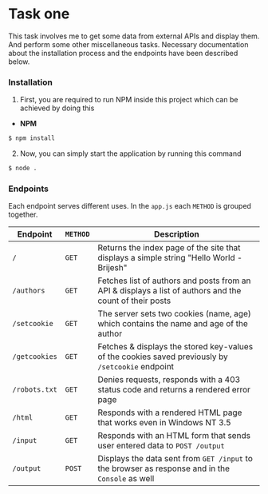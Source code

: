 # Task one

This task involves me to get some data from external APIs and display them. And perform some other miscellaneous tasks. Necessary documentation about the installation process and the endpoints have been described below.

### Installation

1. First, you are required to run NPM inside this project which can be achieved by doing this

- **NPM**
```bash
$ npm install
```

2. Now, you can simply start the application by running this command

```bash
$ node .
```

### Endpoints

Each endpoint serves different uses. In the `app.js` each `METHOD` is grouped together.

| Endpoint      | `METHOD` | Description                                                                                             |
|---------------|----------|---------------------------------------------------------------------------------------------------------|
| `/`           | `GET`    | Returns the index page of the site that displays a simple string "Hello World - Brijesh"                |
| `/authors`    | `GET`    | Fetches list of authors and posts from an API & displays a list of authors and the count of their posts |
| `/setcookie`  | `GET`    | The server sets two cookies (name, age) which contains the name and age of the author                   |
| `/getcookies` | `GET`    | Fetches & displays the stored key-values of the cookies saved previously by `/setcookie` endpoint       |
| `/robots.txt` | `GET`    | Denies requests, responds with a 403 status code and returns a rendered error page                      |
| `/html`       | `GET`    | Responds with a rendered HTML page that works even in Windows NT 3.5                                    |
| `/input`      | `GET`    | Responds with an HTML form that sends user entered data to `POST /output`                               |
| `/output`     | `POST`   | Displays the data sent from `GET /input` to the browser as response and in the `Console` as well        |
